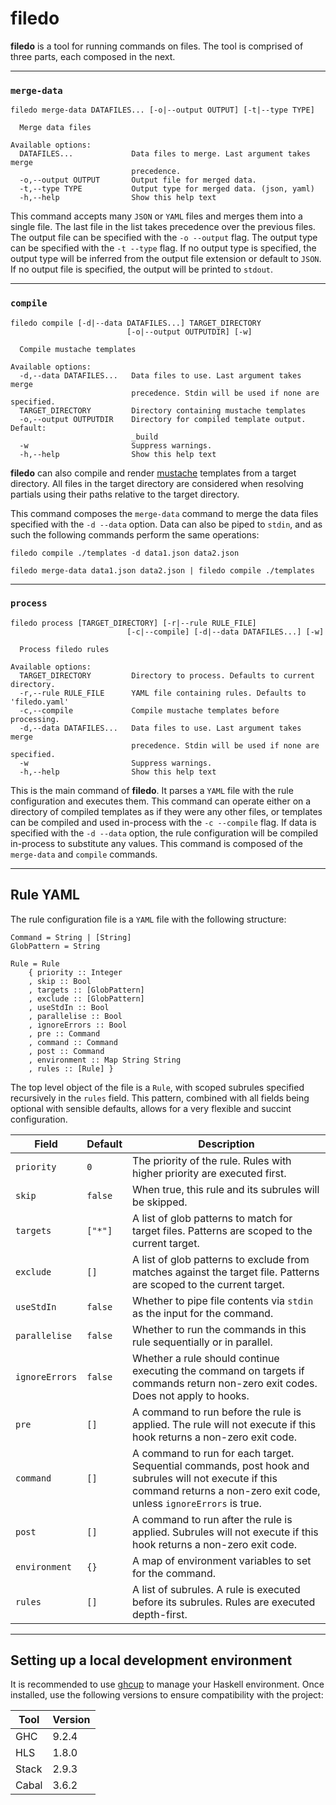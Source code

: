 # filedo

**filedo** is a tool for running commands on files. The tool is comprised of three parts, each composed in the next.

---
### `merge-data`
```
filedo merge-data DATAFILES... [-o|--output OUTPUT] [-t|--type TYPE]

  Merge data files

Available options:
  DATAFILES...             Data files to merge. Last argument takes merge
                           precedence.
  -o,--output OUTPUT       Output file for merged data.
  -t,--type TYPE           Output type for merged data. (json, yaml)
  -h,--help                Show this help text
``` 
This command accepts many `JSON` or `YAML` files and merges them into a single file. The last file in the list takes precedence over the previous files. The output file can be specified with the `-o --output` flag. The output type can be specified with the `-t --type` flag. If no output type is specified, the output type will be inferred from the output file extension or default to `JSON`. If no output file is specified, the output will be printed to `stdout`.

---
### `compile`
```
filedo compile [-d|--data DATAFILES...] TARGET_DIRECTORY 
                          [-o|--output OUTPUTDIR] [-w]

  Compile mustache templates

Available options:
  -d,--data DATAFILES...   Data files to use. Last argument takes merge
                           precedence. Stdin will be used if none are specified.
  TARGET_DIRECTORY         Directory containing mustache templates
  -o,--output OUTPUTDIR    Directory for compiled template output. Default:
                           _build
  -w                       Suppress warnings.
  -h,--help                Show this help text
```
**filedo** can also compile and render [mustache](https://mustache.github.io/mustache.5.html) templates from a target directory. All files in the target directory are considered when resolving partials using their paths relative to the target directory.

This command composes the `merge-data` command to merge the data files specified with the `-d --data` option. Data can also be piped to `stdin`, and as such the following commands perform the same operations:
```
filedo compile ./templates -d data1.json data2.json

filedo merge-data data1.json data2.json | filedo compile ./templates
```
---
### `process`
```
filedo process [TARGET_DIRECTORY] [-r|--rule RULE_FILE] 
                          [-c|--compile] [-d|--data DATAFILES...] [-w]

  Process filedo rules

Available options:
  TARGET_DIRECTORY         Directory to process. Defaults to current directory.
  -r,--rule RULE_FILE      YAML file containing rules. Defaults to 'filedo.yaml'
  -c,--compile             Compile mustache templates before processing.
  -d,--data DATAFILES...   Data files to use. Last argument takes merge
                           precedence. Stdin will be used if none are specified.
  -w                       Suppress warnings.
  -h,--help                Show this help text
```
This is the main command of **filedo**. It parses a `YAML` file with the rule configuration and executes them. This command can operate either on a directory of compiled templates as if they were any other files, or templates can be compiled and used in-process with the `-c --compile` flag. If data is specified with the `-d --data` option, the rule configuration will be compiled in-process to substitute any values. This command is composed of the `merge-data` and `compile` commands.

---
## Rule YAML
The rule configuration file is a `YAML` file with the following structure:
```
Command = String | [String]
GlobPattern = String

Rule = Rule 
    { priority :: Integer
    , skip :: Bool
    , targets :: [GlobPattern]
    , exclude :: [GlobPattern]
    , useStdIn :: Bool
    , parallelise :: Bool
    , ignoreErrors :: Bool
    , pre :: Command
    , command :: Command
    , post :: Command
    , environment :: Map String String
    , rules :: [Rule] }
```
The top level object of the file is a `Rule`, with scoped subrules specified recursively in the `rules` field. This pattern, combined with all fields being optional with sensible defaults, allows for a very flexible and succint configuration.

| Field | Default | Description |
| --- | --- | --- |
| `priority` | `0` | The priority of the rule. Rules with higher priority are executed first. |
| `skip` | `false` | When true, this rule and its subrules will be skipped. |
| `targets` | `["*"]` | A list of glob patterns to match for target files. Patterns are scoped to the current target. |
| `exclude` | `[]` | A list of glob patterns to exclude from matches against the target file. Patterns are scoped to the current target. |
| `useStdIn` | `false` | Whether to pipe file contents via `stdin` as the input for the command. |
| `parallelise` | `false` | Whether to run the commands in this rule sequentially or in parallel. |
| `ignoreErrors` | `false` | Whether a rule should continue executing the command on targets if commands return non-zero exit codes. Does not apply to hooks. |
| `pre` | `[]` | A command to run before the rule is applied. The rule will not execute if this hook returns a non-zero exit code. |
| `command` | `[]` | A command to run for each target. Sequential commands, post hook and subrules will not execute if this command returns a non-zero exit code, unless `ignoreErrors` is true. |
| `post` | `[]` | A command to run after the rule is applied. Subrules will not execute if this hook returns a non-zero exit code. |
| `environment` | `{}` | A map of environment variables to set for the command. |
| `rules` | `[]` | A list of subrules. A rule is executed before its subrules. Rules are executed depth-first. |

---
## Setting up a local development environment

It is recommended to use [ghcup](https://www.haskell.org/ghcup/) to manage your Haskell environment. Once installed, use the following versions to ensure compatibility with the project:

| Tool | Version |
| --- | --- |
| GHC | 9.2.4 |
| HLS | 1.8.0 |
| Stack | 2.9.3 |
| Cabal | 3.6.2 |
